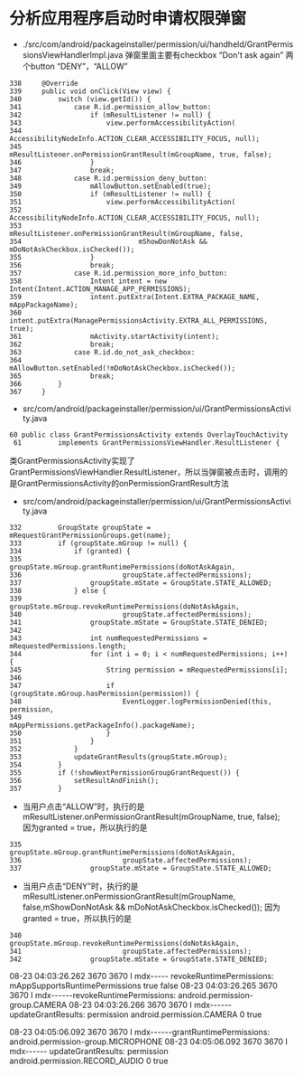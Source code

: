 # 分析应用程序启动时申请权限弹窗

-  ./src/com/android/packageinstaller/permission/ui/handheld/GrantPermissionsViewHandlerImpl.java
弹窗里面主要有checkbox “Don't ask again”  两个button  “DENY”，“ALLOW”
```
338     @Override   
339     public void onClick(View view) {
340         switch (view.getId()) {
341             case R.id.permission_allow_button:
342                 if (mResultListener != null) {
343                     view.performAccessibilityAction(
344                             AccessibilityNodeInfo.ACTION_CLEAR_ACCESSIBILITY_FOCUS, null);
345                     mResultListener.onPermissionGrantResult(mGroupName, true, false);                                                                                                                   
346                 }
347                 break;
348             case R.id.permission_deny_button:
349                 mAllowButton.setEnabled(true);
350                 if (mResultListener != null) {
351                     view.performAccessibilityAction(
352                             AccessibilityNodeInfo.ACTION_CLEAR_ACCESSIBILITY_FOCUS, null);
353                     mResultListener.onPermissionGrantResult(mGroupName, false,
354                             mShowDonNotAsk && mDoNotAskCheckbox.isChecked());
355                 }
356                 break;
357             case R.id.permission_more_info_button:
358                 Intent intent = new Intent(Intent.ACTION_MANAGE_APP_PERMISSIONS);
359                 intent.putExtra(Intent.EXTRA_PACKAGE_NAME, mAppPackageName);
360                 intent.putExtra(ManagePermissionsActivity.EXTRA_ALL_PERMISSIONS, true);
361                 mActivity.startActivity(intent);
362                 break;
363             case R.id.do_not_ask_checkbox:
364                 mAllowButton.setEnabled(!mDoNotAskCheckbox.isChecked());
365                 break;
366         }           
367     }

```

-  src/com/android/packageinstaller/permission/ui/GrantPermissionsActivity.java

```
60 public class GrantPermissionsActivity extends OverlayTouchActivity                                                                                                                                      
 61         implements GrantPermissionsViewHandler.ResultListener {
```
类GrantPermissionsActivity实现了GrantPermissionsViewHandler.ResultListener，所以当弹窗被点击时，调用的是GrantPermissionsActivity的onPermissionGrantResult方法

- src/com/android/packageinstaller/permission/ui/GrantPermissionsActivity.java
```
332         GroupState groupState = mRequestGrantPermissionGroups.get(name);                                                                                                                                
333         if (groupState.mGroup != null) {
334             if (granted) {
335                 groupState.mGroup.grantRuntimePermissions(doNotAskAgain,
336                         groupState.affectedPermissions);
337                 groupState.mState = GroupState.STATE_ALLOWED;
338             } else {
339                 groupState.mGroup.revokeRuntimePermissions(doNotAskAgain,
340                         groupState.affectedPermissions);
341                 groupState.mState = GroupState.STATE_DENIED;
342 
343                 int numRequestedPermissions = mRequestedPermissions.length;
344                 for (int i = 0; i < numRequestedPermissions; i++) {
345                     String permission = mRequestedPermissions[i];
346 
347                     if (groupState.mGroup.hasPermission(permission)) {
348                         EventLogger.logPermissionDenied(this, permission,
349                                 mAppPermissions.getPackageInfo().packageName);
350                     }
351                 }
352             }
353             updateGrantResults(groupState.mGroup);
354         }
355         if (!showNextPermissionGroupGrantRequest()) {
356             setResultAndFinish();
357         }

```
  -   当用户点击“ALLOW”时，执行的是mResultListener.onPermissionGrantResult(mGroupName, true, false);  
因为granted = true，所以执行的是
```
335                 groupState.mGroup.grantRuntimePermissions(doNotAskAgain,
336                         groupState.affectedPermissions);
337                 groupState.mState = GroupState.STATE_ALLOWED;
```
   -   当用户点击“DENY”时，执行的是 mResultListener.onPermissionGrantResult(mGroupName, false,mShowDonNotAsk && mDoNotAskCheckbox.isChecked());
因为granted = true，所以执行的是
```
340                 groupState.mGroup.revokeRuntimePermissions(doNotAskAgain,
341                         groupState.affectedPermissions);
342                 groupState.mState = GroupState.STATE_DENIED;
```



08-23 04:03:26.262  3670  3670 I mdx----- revokeRuntimePermissions: mAppSupportsRuntimePermissions true false
08-23 04:03:26.265  3670  3670 I mdx------revokeRuntimePermissions: android.permission-group.CAMERA
08-23 04:03:26.266  3670  3670 I mdx------ updateGrantResults: permission android.permission.CAMERA 0 true


08-23 04:05:06.092  3670  3670 I mdx------grantRuntimePermissions: android.permission-group.MICROPHONE
08-23 04:05:06.092  3670  3670 I mdx------ updateGrantResults: permission android.permission.RECORD_AUDIO 0 true
